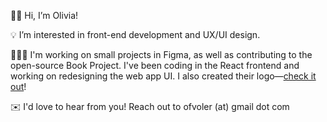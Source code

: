 👋🏻 Hi, I’m Olivia!

💡 I’m interested in front-end development and UX/UI design.

👩🏻‍💻 I'm working on small projects in Figma, as well as contributing to the open-source Book Project. I've been coding in the React frontend and working on redesigning the web app UI. I also created their logo—<a href="https://github.com/Project-Books/book-project">check it out</a>!

✉️ I'd love to hear from you! Reach out to ofvoler (at) gmail dot com
